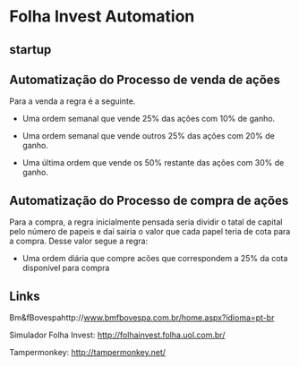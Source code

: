 # Folha Invest Automation

## startup

## Automatização do Processo de venda de ações

Para a venda a regra é a seguinte.
	
- Uma ordem semanal que vende 25% das ações com 10% de ganho.

- Uma ordem semanal que vende outros 25% das ações com 20% de ganho.
	
- Uma última ordem que vende os 50% restante das ações com 30% de ganho.

## Automatização do Processo de compra de ações

Para a compra, a regra inicialmente pensada seria dividir o tatal de capital pelo número de papeis e daí sairia o valor que cada papel teria de cota para a compra. Desse valor segue a regra:

- Uma ordem diária que compre acões que correspondem a 25% da cota disponível para compra

## Links
Bm&fBovespahttp://www.bmfbovespa.com.br/home.aspx?idioma=pt-br

Simulador Folha Invest: http://folhainvest.folha.uol.com.br/

Tampermonkey: http://tampermonkey.net/
